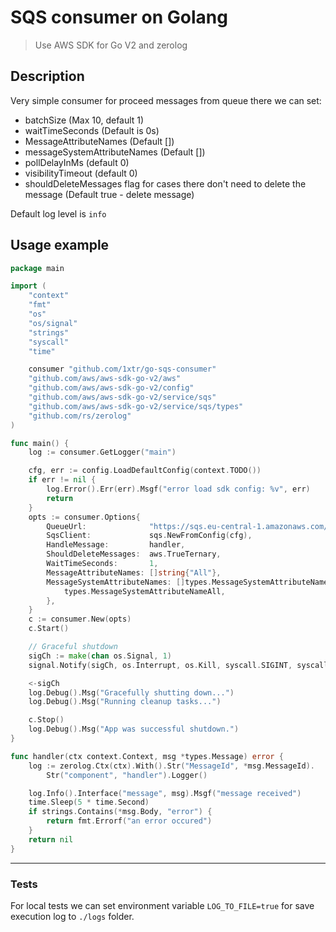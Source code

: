 # SQS consumer on Golang
> Use AWS SDK for Go V2 and zerolog

## Description

Very simple consumer for proceed messages from queue there we can set:
 - batchSize (Max 10, default 1)
 - waitTimeSeconds (Default is 0s)
 - MessageAttributeNames (Default [])
 - messageSystemAttributeNames (Default [])
 - pollDelayInMs (default 0)
 - visibilityTimeout (default 0)
 - shouldDeleteMessages flag for cases there don't need to delete the message (Default true - delete message)

Default log level is `info`
## Usage example

```go
package main

import (
	"context"
	"fmt"
	"os"
	"os/signal"
	"strings"
	"syscall"
	"time"

	consumer "github.com/1xtr/go-sqs-consumer"
	"github.com/aws/aws-sdk-go-v2/aws"
	"github.com/aws/aws-sdk-go-v2/config"
	"github.com/aws/aws-sdk-go-v2/service/sqs"
	"github.com/aws/aws-sdk-go-v2/service/sqs/types"
	"github.com/rs/zerolog"
)

func main() {
	log := consumer.GetLogger("main")

	cfg, err := config.LoadDefaultConfig(context.TODO())
	if err != nil {
		log.Error().Err(err).Msgf("error load sdk config: %v", err)
		return
	}
	opts := consumer.Options{
		QueueUrl:              "https://sqs.eu-central-1.amazonaws.com/1234567890/development",
		SqsClient:             sqs.NewFromConfig(cfg),
		HandleMessage:         handler,
		ShouldDeleteMessages:  aws.TrueTernary,
		WaitTimeSeconds:       1,
		MessageAttributeNames: []string{"All"},
		MessageSystemAttributeNames: []types.MessageSystemAttributeName{
			types.MessageSystemAttributeNameAll,
		},
	}
	c := consumer.New(opts)
	c.Start()

	// Graceful shutdown
	sigCh := make(chan os.Signal, 1)
	signal.Notify(sigCh, os.Interrupt, os.Kill, syscall.SIGINT, syscall.SIGTERM)

	<-sigCh
	log.Debug().Msg("Gracefully shutting down...")
	log.Debug().Msg("Running cleanup tasks...")

	c.Stop()
	log.Debug().Msg("App was successful shutdown.")
}

func handler(ctx context.Context, msg *types.Message) error {
	log := zerolog.Ctx(ctx).With().Str("MessageId", *msg.MessageId).
		Str("component", "handler").Logger()

	log.Info().Interface("message", msg).Msgf("message received")
	time.Sleep(5 * time.Second)
	if strings.Contains(*msg.Body, "error") {
		return fmt.Errorf("an error occured")
	}
	return nil
}
```
---

### Tests

For local tests we can set environment variable `LOG_TO_FILE=true` for save execution log to `./logs` folder.
